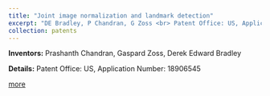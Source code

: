 ```yaml
---
title: "Joint image normalization and landmark detection"
excerpt: "DE Bradley, P Chandran, G Zoss <br> Patent Office: US, Application Number: 18906545"
collection: patents
---
```


**Inventors:** 
Prashanth Chandran, Gaspard Zoss, Derek Edward Bradley

**Details:**
Patent Office: US, Application Number: 18906545

[more](https://patents.google.com/patent/US20250118103A1/en)
